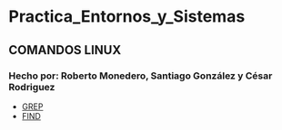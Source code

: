 # Practica_Entornos_y_Sistemas
## COMANDOS LINUX
### Hecho por: Roberto Monedero, Santiago González y César Rodriguez

- [GREP](GREP.HTML)
- [FIND](FIND.HTML)
